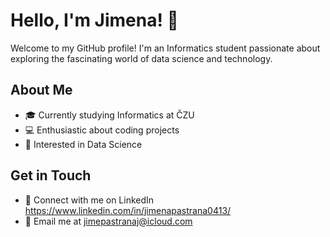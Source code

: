 # Hello, I'm Jimena! 👋

Welcome to my GitHub profile! I'm an Informatics student passionate about exploring the fascinating world of data science and technology.

## About Me

- 🎓 Currently studying Informatics at ČZU
- 💻 Enthusiastic about coding projects 
- 🤔 Interested in Data Science

## Get in Touch

- 🔗 Connect with me on LinkedIn https://www.linkedin.com/in/jimenapastrana0413/
- 📧 Email me at jimepastranaj@icloud.com

<!---
jpastranajsl/jpastranajsl is a ✨ special ✨ repository because its `README.md` (this file) appears on your GitHub profile.
You can click the Preview link to take a look at your changes.
--->
